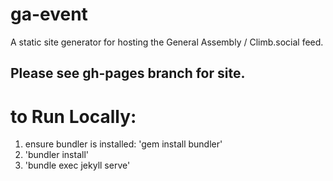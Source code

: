 # ga-event

A static site generator for hosting the General Assembly / Climb.social feed.

## Please see gh-pages branch for site.

# to Run Locally:
1. ensure bundler is installed: 'gem install bundler'
1. 'bundler install'
1. 'bundle exec jekyll serve'
